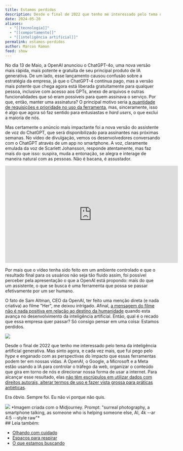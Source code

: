 ```yaml
---
title: Estamos perdidos
description: Desde o final de 2022 que tenho me interessado pelo tema da inteligência artificial generativa. Mas sinto agora, e cada vez mais, que fui pego pelo hype e enganado com as perspectivas do impacto que essas ferramentas podem ter em nossas vidas.
date: 2024-05-20
aliases:
  - "[[tecnologia]]"
  - "[[comportamento]]"
  - "[[inteligência artificial]]"
permalink: estamos-perdidos
author: Marcos Ramon
feed: show
---
```

No dia 13 de Maio, a OpenAI anunciou o ChatGPT-4o, uma nova versão mais rápida, mais potente e gratuita de seu principal produto de IA generativa. De um lado, esse lançamento causou confusão sobre a estratégia da empresa, já que o ChatGPT-4 continua pago, mas a versão mais potente que chega agora está liberada gratuitamente para qualquer pessoa, inclusive com acesso aos GPTs, anexo de arquivos e outras funcionalidades que só eram possíveis para quem assinava o serviço. Por que, então, manter uma assinatura? O principal motivo seria [a quantidade de requisições e prioridade no uso da ferramenta](https://www.wired.com/story/with-gpt-4o-is-chatgpt-plus-still-worth-it/), mas, sinceramente, isso é algo que agora só faz sentido para entusiastas e *hard users*, o que exclui a maioria de nós.

Mas certamente o anúncio mais impactante foi a nova versão do assistente de voz do ChatGPT, que será disponibilizado para assinantes nas próximas semanas. No vídeo de divulgação, vemos os desenvolvedores conversando com o ChatGPT através de um app no smartphone. A voz, claramente emulada da voz de Scarlett Johansson, responde atentamente, mas faz mais do que isso: suspira, muda a entonação, se alegra e interage de maneira natural com as pessoas. Não é bacana, é assustador.

<iframe width="560" height="315" src="https://www.youtube.com/embed/1uM8jhcqDP0?si=vNxzt-NP3k3ftJde" title="YouTube video player" frameborder="0" allow="accelerometer; autoplay; clipboard-write; encrypted-media; gyroscope; picture-in-picture; web-share" referrerpolicy="strict-origin-when-cross-origin" allowfullscreen></iframe>

Por mais que o vídeo tenha sido feito em um ambiente controlado e que o resultado final para os usuários não seja tão fluido assim, foi possível perceber pela apresentação o que a OpenAI está propondo: mais do que um assistente, o que se busca é uma ferramenta que possa se passar efetivamente por um ser humano.

O fato de Sam Altman, CEO da OpenAI, ter feito uma menção direta (e nada criativa) ao filme "Her", me deixou intrigado. Afinal, [a mensagem do filme não é nada positiva em relação ao destino da humanidade](https://marcosramon.net/posts/her/) quando esta avança no desenvolvimento da inteligência artificial. Então, qual é o recado que essa empresa quer passar? Só consigo pensar em uma coisa: Estamos perdidos.

![](https://twitter.com/sama/status/1790075827666796666?ref_src=twsrc%5Etfw)

Desde o final de 2022 que tenho me interessado pelo tema da inteligência artificial generativa. Mas sinto agora, e cada vez mais, que fui pego pelo *hype* e enganado com as perspectivas do impacto que essas ferramentas podem ter em nossas vidas. A OpenAI, o Google, a Microsoft e a Meta estão usando a IA para controlar o tráfego da web, organizar o conteúdo que gira em torno de nós e direcionar nossa forma de usar a internet. Para alcançar esse resultado, elas [não têm escrúpulos em utilizar dados com direitos autorais, alterar termos de uso e fazer vista grossa para práticas antiéticas](https://podcasts.apple.com/us/podcast/intelig%C3%AAncia-artificial-na-educa%C3%A7%C3%A3o-04-a-corrida-em/id967600465?i=1000655170551).

Era óbvio. Sempre foi. Eu não vi porque não quis.

<img src="/assets/img/smartphone-surreal.png">
*Imagem criada com o Midjourney. Prompt: "surreal photography, a smartphone talking, as someone who is helping someone else, AI, 4k --ar 4:5 --style raw"*

<div class="leia-tambem" markdown="1">
## Leia também:

- <a href="/olhando-com-cuidado">Olhando com cuidado</a>
- <a href="/espacos-para-respirar">Espaços para respirar</a>
- <a href="/o-que-estamos-buscando">O que estamos buscando</a>
</div>